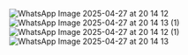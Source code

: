 ![WhatsApp Image 2025-04-27 at 20 14 12](https://github.com/user-attachments/assets/05c4a7a5-dd88-4845-a30d-6deed35c9224)
![WhatsApp Image 2025-04-27 at 20 14 13 (1)](https://github.com/user-attachments/assets/bae8606b-53aa-488c-88e5-2dece7196995)
![WhatsApp Image 2025-04-27 at 20 14 12 (1)](https://github.com/user-attachments/assets/ee06352e-1113-4380-9733-6668c195a3ad)
![WhatsApp Image 2025-04-27 at 20 14 13](https://github.com/user-attachments/assets/3aecf798-de48-49d3-9a48-3a1407d3b95e)
